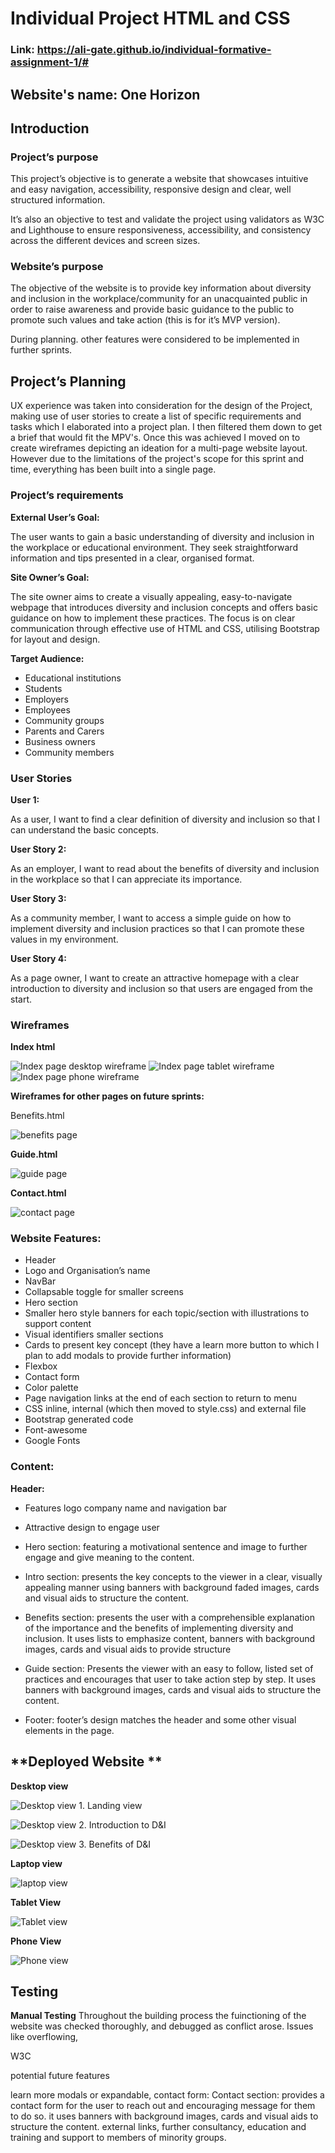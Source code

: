 #  Individual Project HTML and CSS
### Link: https://ali-gate.github.io/individual-formative-assignment-1/#

## **Website's name: One Horizon**

## **Introduction**

### **Project’s purpose**

This project’s objective is to generate a website that showcases intuitive and easy navigation, accessibility, responsive design and clear, well structured information.

It’s also an objective to test and validate the project using validators as W3C and Lighthouse to ensure responsiveness, accessibility, and consistency across the different devices and screen sizes.  

### **Website’s purpose**

The objective of the website is to provide key information about diversity and inclusion in the workplace/community for an unacquainted public in order to raise awareness and provide basic guidance to the public to promote such values and take action (this is for it’s MVP version).

During planning. other features were considered to  be implemented in further sprints.

## **Project’s Planning**


UX experience was taken into consideration for the design of the Project, making use of user stories to create a list of specific requirements and tasks which I elaborated into a project plan. I then filtered them down to get a brief that would fit the MPV's. 
Once this was achieved I moved on to create wireframes depicting an ideation for a multi-page website layout. However due to the limitations of the project's scope for this sprint and time, everything has been built into a single page. 

### **Project’s requirements**

 **External User’s Goal:**

The user wants to gain a basic understanding of diversity and inclusion in the workplace or educational environment. 
They seek straightforward information and tips presented in a clear, organised format.

**Site Owner’s Goal:**

The site owner aims to create a visually appealing, easy-to-navigate webpage that introduces diversity and inclusion concepts and offers basic guidance on how to implement these practices. 
The focus is on clear communication through effective use of HTML and CSS, utilising Bootstrap for layout and design.


**Target Audience:**

- Educational institutions
- Students
- Employers
- Employees
- Community groups
- Parents and Carers
- Business owners
- Community members

### **User Stories**

**User 1:**

As a user, I want to find a clear definition of diversity and inclusion so that I can understand the basic concepts.

**User Story 2:**

As an employer, I want to read about the benefits of diversity and inclusion in the workplace so that I can appreciate its importance.

**User Story 3:**

As a community member, I want to access a simple guide on how to implement diversity and inclusion practices so that I can promote these values in my environment.

**User Story 4:**

As a page owner, I want to create an attractive homepage with a clear introduction to diversity and inclusion so that users are engaged from the start.

### **Wireframes**

**Index html**

![Index page desktop wireframe](/assets/images/readme_images/wireframe_desktop.PNG "Index page desktop wireframe")
![Index page tablet wireframe](/assets/images/readme_images/wireframe_tablet.PNG "Index page tablet wireframe")
![Index page phone wireframe](/assets/images/readme_images/wireframe_phone.PNG "Index page desktop wireframe")  
  
    



**Wireframes for other pages on future sprints:**

Benefits.html



![benefits page](/assets/images/readme_images/benefits_html.PNG "Benefits page wireframe")

**Guide.html**

![guide page](/assets/images/readme_images/guide_html.PNG "Guide page wireframe")

**Contact.html**

![contact page](/assets/images/readme_images/contact_html.PNG "Contact page wireframe")




###  **Website Features:**

- Header
- Logo and Organisation’s name
- NavBar
- Collapsable toggle for smaller screens
- Hero section
- Smaller hero style banners for each topic/section with illustrations to support content
- Visual identifiers smaller sections
- Cards to present key concept (they have a learn more button to which I plan to add modals to provide further information)
- Flexbox
- Contact form
- Color palette
- Page navigation links at the end of each section to return to menu
- CSS inline, internal (which then moved to style.css) and external file
- Bootstrap generated code
- Font-awesome
- Google Fonts


### **Content:**

**Header:**

- Features logo company name and navigation bar

- Attractive design to engage user
- Hero  section: featuring a motivational sentence and image to further engage and give meaning to the content.

 - Intro section: presents the key concepts to the viewer in a clear, visually appealing manner using banners with background faded images, cards and visual aids to structure the content.

 - Benefits section: presents the user with a comprehensible explanation of the importance and the benefits of implementing diversity and inclusion. It uses lists to emphasize content, banners with background images, cards and visual aids to provide structure

- Guide section:  Presents  the viewer  with an easy to follow, listed set of practices and encourages that user to take action step by step. It uses banners with background images, cards and visual aids to structure the content.

- Footer:  footer’s design matches the header and some other visual elements in the page. 


## **Deployed Website **

**Desktop view**

![Desktop view 1. Landing view](/assets/images/Deploy_desk.PNG "Desktop view 1")

![Desktop view 2. Introduction to D&I](/assets/images/Deploy_desk2.PNG "Desktop view 2.Introduction to D&I")

![Desktop view 3. Benefits of D&I](/assets/images/Deploy_desk3.PNG "Desktop view 3. Benefits of D&I")

**Laptop view**

![laptop view ](/assets/images/Deploy_laptop.PNG "Laptop view")

**Tablet View**

![Tablet view ](/assets/images/deploy_tablet.PNG "Tablet view")

**Phone View**

![Phone view ](/assets/images/Deploy_phone.PNG "LaptPhoneop view")



## **Testing**

**Manual Testing**
Throughout the building process the fuinctioning of the website was checked thoroughly, and debugged as conflict arose. 
Issues like overflowing, 

W3C

potential future features



learn more modals or expandable, contact form: Contact section:  provides a contact form for the user to reach out and  encouraging message for them to do so. it uses banners with background images, cards and visual aids to structure the content. external links, further consultancy, education and training and support to members of minority groups.




